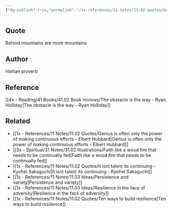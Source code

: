 ```yaml
---
{"dg-publish":true,"permalink":"/1x-references/11-notes/11-02-quotes/behind-mountains-there-are-other-mountains-haitian-proverb/","title":"Behind mountains there are other mountains - Haitian proverb","created":"2023-08-06T13:16:08.942+03:00","updated":"2024-02-14T20:18:46.615+03:00"}
---
```



## Quote
Behind mountains are more mountains

## Author
Haitian proverb

## Reference
[[4x - Reading/41 Books/41.02 Book reviews/The obstacle is the way - Ryan Holliday\|The obstacle is the way - Ryan Holliday]]

## Related
- [[1x - References/11 Notes/11.02 Quotes/Genius is often only the power of making continuous efforts - Elbert Hubbard\|Genius is often only the power of making continuous efforts - Elbert Hubbard]]
- [[3x - Spiritual/31 Notes/31.02 Illustrations/Faith like a wood fire that needs to be continually fed\|Faith like a wood fire that needs to be continually fed]]
- [[1x - References/11 Notes/11.02 Quotes/It isnt talent its continuing - Kyohei Sakaguchi\|It isnt talent its continuing - Kyohei Sakaguchi]]
- [[1x - References/11 Notes/11.03 Ideas/Persistence and variety\|Persistence and variety]]
- [[1x - References/11 Notes/11.03 Ideas/Resilience in the face of adversity\|Resilience in the face of adversity]]
- [[1x - References/11 Notes/11.02 Quotes/Ten ways to build resilience\|Ten ways to build resilience]]